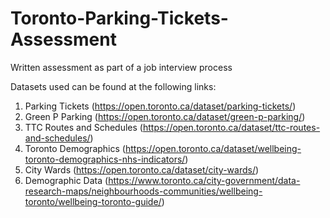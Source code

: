 # Toronto-Parking-Tickets-Assessment
Written assessment as part of a job interview process

Datasets used can be found at the following links:
1. Parking Tickets (https://open.toronto.ca/dataset/parking-tickets/)
2. Green P Parking (https://open.toronto.ca/dataset/green-p-parking/)
3. TTC Routes and Schedules (https://open.toronto.ca/dataset/ttc-routes-and-schedules/)
4. Toronto Demographics (https://open.toronto.ca/dataset/wellbeing-toronto-demographics-nhs-indicators/)
5. City Wards (https://open.toronto.ca/dataset/city-wards/)
6. Demographic Data (https://www.toronto.ca/city-government/data-research-maps/neighbourhoods-communities/wellbeing-toronto/wellbeing-toronto-guide/)
